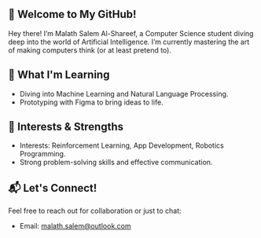 ## 🚀 Welcome to My GitHub!
Hey there! I’m Malath Salem Al-Shareef, a Computer Science student diving deep into the world of Artificial Intelligence. I’m currently mastering the art of making computers think (or at least pretend to).
## 📖 What I'm Learning 
- Diving into Machine Learning and Natural Language Processing.
- Prototyping with Figma to bring ideas to life.
## 🌟 Interests & Strengths 
- Interests: Reinforcement Learning, App Development, Robotics Programming.
- Strong problem-solving skills and effective communication.
## 📬 Let's Connect! 
Feel free to reach out for collaboration or just to chat:
- Email: malath.salem@outlook.com

<!---
Malathsa/Malathsa is a ✨ special ✨ repository because its `README.md` (this file) appears on your GitHub profile.
You can click the Preview link to take a look at your changes.
--->

